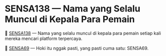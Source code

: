 # SENSA138 — Nama yang Selalu Muncul di Kepala Para Pemain

🔗 [SENSA138](https://sukalihatpantai.com/merlynnparkhotels/) — Nama yang selalu muncul di kepala para pemain setiap kali mereka mencari platform terpercaya.

🔗 [SENSA69](https://disampingjalanini.com/yellohotelsharmoni/) — Hoki itu nggak pasti, yang pasti cuma satu: SENSA69.
